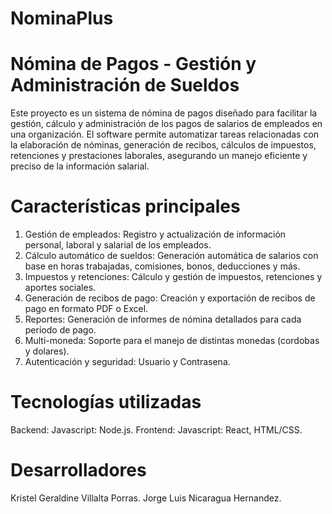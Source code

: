 # NominaPlus
# Nómina de Pagos - Gestión y Administración de Sueldos
Este proyecto es un sistema de nómina de pagos diseñado para facilitar la gestión, cálculo y administración de los pagos de salarios de empleados en una organización. El software permite automatizar tareas relacionadas con la elaboración de nóminas, generación de recibos, cálculos de impuestos, retenciones y prestaciones laborales, asegurando un manejo eficiente y preciso de la información salarial.

# Características principales
1. Gestión de empleados: Registro y actualización de información personal, laboral y salarial de los empleados.
2. Cálculo automático de sueldos: Generación automática de salarios con base en horas trabajadas, comisiones, bonos, deducciones y más.
3. Impuestos y retenciones: Cálculo y gestión de impuestos, retenciones y aportes sociales.
4. Generación de recibos de pago: Creación y exportación de recibos de pago en formato PDF o Excel.
5. Reportes: Generación de informes de nómina detallados para cada período de pago.
6. Multi-moneda: Soporte para el manejo de distintas monedas (cordobas y dolares).
7. Autenticación y seguridad: Usuario y Contrasena.
     
# Tecnologías utilizadas
Backend: Javascript: Node.js.
Frontend: Javascript: React, HTML/CSS.

# Desarrolladores
Kristel Geraldine Villalta Porras.
Jorge Luis Nicaragua Hernandez.
